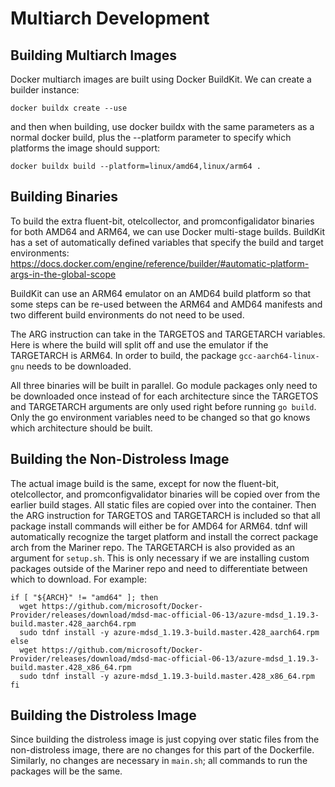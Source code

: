 # Multiarch Development

## Building Multiarch Images
Docker multiarch images are built using Docker BuildKit. We can create a builder instance:

```
docker buildx create --use
```

and then when building, use docker buildx with the same parameters as a normal docker build, plus the --platform parameter to specify which platforms the image should support:

```
docker buildx build --platform=linux/amd64,linux/arm64 .
```

## Building Binaries
To build the extra fluent-bit, otelcollector, and promconfigalidator binaries for both AMD64 and ARM64, we can use Docker multi-stage builds. BuildKit has a set of automatically defined variables that specify the build and target environments: https://docs.docker.com/engine/reference/builder/#automatic-platform-args-in-the-global-scope

BuildKit can use an ARM64 emulator on an AMD64 build platform so that some steps can be re-used between the ARM64 and AMD64 manifests and two different build environments do not need to be used.

The ARG instruction can take in the TARGETOS and TARGETARCH variables. Here is where the build will split off and use the emulator if the TARGETARCH is ARM64. In order to build, the package `gcc-aarch64-linux-gnu` needs to be downloaded.

All three binaries will be built in parallel. Go module packages only need to be downloaded once instead of for each architecture since the TARGETOS and TARGETARCH arguments are only used right before running `go build`. Only the go environment variables need to be changed so that go knows which architecture should be built.


## Building the Non-Distroless Image
The actual image build is the same, except for now the fluent-bit, otelcollector, and promconfigvalidator binaries will be copied over from the earlier build stages. All static files are copied over into the container. Then the ARG instruction for TARGETOS and TARGETARCH is included so that all package install commands will either be for AMD64 for ARM64. tdnf will automatically recognize the target platform and install the correct package arch from the Mariner repo. The TARGETARCH is also provided as an argument for `setup.sh`. This is only necessary if we are installing custom packages outside of the Mariner repo and need to differentiate between which to download. For example:

```
if [ "${ARCH}" != "amd64" ]; then
  wget https://github.com/microsoft/Docker-Provider/releases/download/mdsd-mac-official-06-13/azure-mdsd_1.19.3-build.master.428_aarch64.rpm
  sudo tdnf install -y azure-mdsd_1.19.3-build.master.428_aarch64.rpm
else
  wget https://github.com/microsoft/Docker-Provider/releases/download/mdsd-mac-official-06-13/azure-mdsd_1.19.3-build.master.428_x86_64.rpm
  sudo tdnf install -y azure-mdsd_1.19.3-build.master.428_x86_64.rpm
fi
```

## Building the Distroless Image
Since building the distroless image is just copying over static files from the non-distroless image, there are no changes for this part of the Dockerfile. Similarly, no changes are necessary in `main.sh`; all commands to run the packages will be the same.